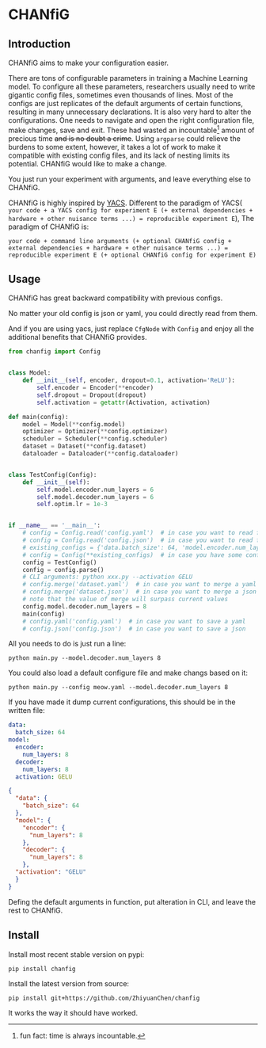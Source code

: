 # CHANfiG

## Introduction

CHANfiG aims to make your configuration easier.

There are tons of configurable parameters in training a Machine Learning model.
To configure all these parameters, researchers usually need to write gigantic config files, sometimes even thousands of lines.
Most of the configs are just replicates of the default arguments of certain functions, resulting in many unnecessary declarations.
It is also very hard to alter the configurations.
One needs to navigate and open the right configuration file, make changes, save and exit.
These had wasted an incountable[^incountable] amount of precious time ~~and is no doubt a crime~~.
Using `argparse` could relieve the burdens to some extent, however, it takes a lot of work to make it compatible with existing config files, and its lack of nesting limits its potential.
CHANfiG would like to make a change.

You just run your experiment with arguments, and leave everything else to CHANfiG.

CHANfiG is highly inspired by [YACS](https://github.com/rbgirshick/yacs).
Different to the paradigm of YACS(
`your code + a YACS config for experiment E (+ external dependencies + hardware + other nuisance terms ...) = reproducible experiment E`),
The paradigm of CHANfiG is:

`your code + command line arguments (+ optional CHANfiG config + external dependencies + hardware + other nuisance terms ...) = reproducible experiment E (+ optional CHANfiG config for experiment E)`

## Usage

CHANfiG has great backward compatibility with previous configs.

No matter your old config is json or yaml, you could directly read from them.

And if you are using yacs, just replace `CfgNode` with `Config` and enjoy all the additional benefits that CHANfiG provides.

```python
from chanfig import Config


class Model:
    def __init__(self, encoder, dropout=0.1, activation='ReLU'):
        self.encoder = Encoder(**encoder)
        self.dropout = Dropout(dropout)
        self.activation = getattr(Activation, activation)

def main(config):
    model = Model(**config.model)
    optimizer = Optimizer(**config.optimizer)
    scheduler = Scheduler(**config.scheduler)
    dataset = Dataset(**config.dataset)
    dataloader = Dataloader(**config.dataloader)


class TestConfig(Config):
    def __init__(self):
        self.model.encoder.num_layers = 6
        self.model.decoder.num_layers = 6
        self.optim.lr = 1e-3


if __name__ == '__main__':
    # config = Config.read('config.yaml')  # in case you want to read from a yaml
    # config = Config.read('config.json')  # in case you want to read from a json
    # existing_configs = {'data.batch_size': 64, 'model.encoder.num_layers': 8}
    # config = Config(**existing_configs)  # in case you have some config in dict to load
    config = TestConfig()
    config = config.parse()
    # CLI arguments: python xxx.py --activation GELU
    # config.merge('dataset.yaml')  # in case you want to merge a yaml
    # config.merge('dataset.json')  # in case you want to merge a json
    # note that the value of merge will surpass current values
    config.model.decoder.num_layers = 8
    main(config)
    # config.yaml('config.yaml')  # in case you want to save a yaml
    # config.json('config.json')  # in case you want to save a json
```

All you needs to do is just run a line:

```shell
python main.py --model.decoder.num_layers 8
```

You could also load a default configure file and make changs based on it:

```shell
python main.py --config meow.yaml --model.decoder.num_layers 8
```

If you have made it dump current configurations, this should be in the written file:

```yaml
data:
  batch_size: 64
model:
  encoder:
    num_layers: 8
  decoder:
    num_layers: 8
  activation: GELU
```

```json
{
  "data": {
    "batch_size": 64
  },
  "model": {
    "encoder": {
      "num_layers": 8
    },
    "decoder": {
      "num_layers": 8
    },
  "activation": "GELU"
  }
}
```

Defing the default arguments in function, put alteration in CLI, and leave the rest to CHANfiG.

## Install

Install most recent stable version on pypi:

```shell
pip install chanfig
```

Install the latest version from source:

```shell
pip install git+https://github.com/ZhiyuanChen/chanfig
```



It works the way it should have worked.

[^incountable]: fun fact: time is always incountable.
